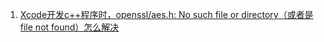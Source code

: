 1. [Xcode开发c++程序时，openssl/aes.h: No such file or directory（或者是file not found）怎么解决](https://blog.csdn.net/limeng93/article/details/70861052)